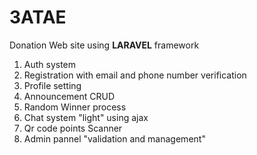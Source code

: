 # 3ATAE
Donation Web site using <b>LARAVEL</b> framework
<br>
<ol>
  <li>Auth system</li>
  <li>Registration with email and phone number verification</li>
  <li>Profile setting</li>
  <li>Announcement CRUD </li>
  <li>Random Winner process</li>
  <li>Chat system "light" using ajax</li>
  <li>Qr code points Scanner</li>
  <li>Admin pannel "validation and management" </li>
